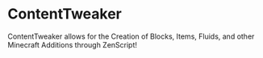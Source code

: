 # ContentTweaker

ContentTweaker allows for the Creation of Blocks, Items, Fluids, and other Minecraft Additions through ZenScript!